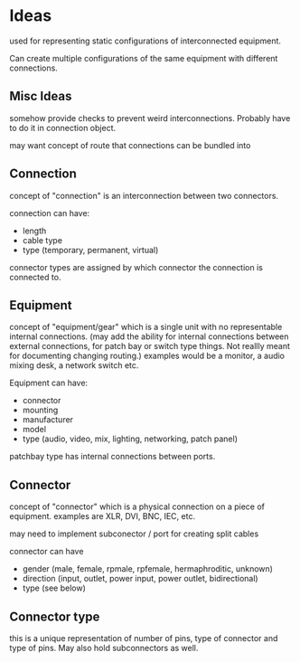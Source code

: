 # Ideas
used for representing static configurations of interconnected equipment.

Can create multiple configurations of the same equipment with different
connections.

## Misc Ideas

somehow provide checks to prevent weird interconnections. Probably have to do it
in connection object.

may want concept of route that connections can be bundled into

## Connection
concept of "connection" is an interconnection between two connectors.

connection can have:
-   length
-   cable type
-   type (temporary, permanent, virtual)

connector types are assigned by which connector the connection is connected to.

## Equipment

concept of "equipment/gear" which is a single unit with no representable
internal connections. (may add the ability for internal connections between
external connections, for patch bay or switch type things. Not reallly meant for
documenting changing routing.) examples would be a monitor, a audio mixing desk,
a network switch etc.

Equipment can have:
-   connector
-   mounting
-   manufacturer
-   model
-   type (audio, video, mix, lighting, networking, patch panel)

patchbay type has internal connections between ports.

## Connector

concept of "connector" which is a physical connection on a piece of equipment.
examples are XLR, DVI, BNC, IEC, etc.

may need to implement subconector / port for creating split cables

connector can have
-   gender (male, female, rpmale, rpfemale, hermaphroditic, unknown)
-   direction (input, outlet, power input, power outlet, bidirectional)
-   type (see below)

## Connector type

this is a unique representation of number of pins, type of connector and type of
pins. May also hold subconnectors as well.
